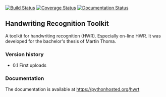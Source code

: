 [![Build Status](https://travis-ci.org/MartinThoma/hwrt.svg?branch=master)](https://travis-ci.org/MartinThoma/hwrt)
[![Coverage Status](https://img.shields.io/coveralls/MartinThoma/hwrt.svg)](https://coveralls.io/r/MartinThoma/hwrt?branch=master)
[![Documentation Status](https://readthedocs.org/projects/hwrt/badge/?version=latest)](https://pythonhosted.org/hwrt)

## Handwriting Recognition Toolkit

A toolkit for handwriting recognition (HWR). Especially on-line HWR. It
was developed for the bachelor's thesis of Martin Thoma.

### Version history

* 0.1 First uploads

### Documentation

The documentation is available at https://pythonhosted.org/hwrt